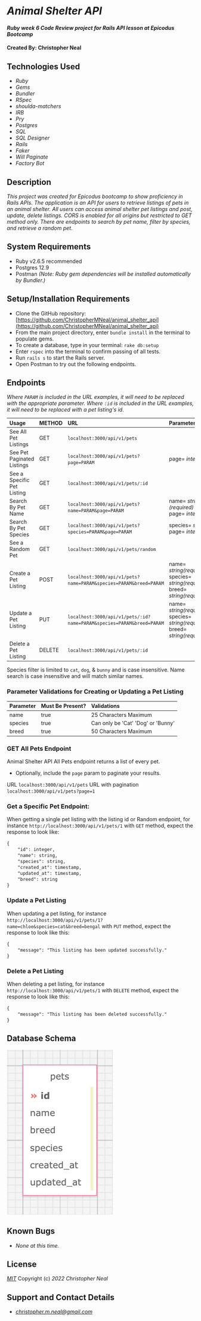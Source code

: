 # _Animal Shelter API_

#### _Ruby week 6 Code Review project for Rails API lesson at Epicodus Bootcamp_

#### Created By: **Christopher Neal**

## Technologies Used

- _Ruby_
- _Gems_
- _Bundler_
- _RSpec_
- _shoulda-matchers_
- _IRB_
- _Pry_
- _Postgres_
- _SQL_
- _SQL Designer_
- _Rails_
- _Faker_
- _Will Paginate_
- _Factory Bot_

## Description

_This project was created for Epicodus bootcamp to show proficiency in Rails APIs. The application is an API for users to retrieve listings of pets in an animal shelter._
_All users can access animal shelter pet listings and post, update, delete listings. CORS is enabled for all origins but restricted to GET method only. There are endpoints to search by pet name, filter by species, and retrieve a random pet._

## System Requirements

- Ruby v2.6.5 recommended
- Postgres 12.9
- Postman
  _(Note: Ruby gem dependencies will be installed automatically by Bundler.)_

## Setup/Installation Requirements

- Clone the GitHub repository: [https://github.com/ChristopherMNeal/animal_shelter_api](https://github.com/ChristopherMNeal/animal_shelter_api)
- From the main project directory, enter `bundle install` in the terminal to populate gems.
- To create a database, type in your terminal:
  `rake db:setup`
- Enter `rspec` into the terminal to confirm passing of all tests.
- Run `rails s` to start the Rails server.
- Open Postman to try out the following endpoints.

## Endpoints

_Where `PARAM` is included in the URL examples, it will need to be replaced with the appropriate parameter._
_Where `:id` is included in the URL examples, it will need to be replaced with a pet listing's id._

| Usage                      | METHOD | URL                                                                   | Parameters                                                                             | Example                                           |
| :------------------------- | :----- | :-------------------------------------------------------------------- | :------------------------------------------------------------------------------------- | :------------------------------------------------ |
| See All Pet Listings       | GET    | `localhost:3000/api/v1/pets`                                          |                                                                                        |                                                   |
| See Pet Paginated Listings | GET    | `localhost:3000/api/v1/pets?page=PARAM`                               | page= _integer_                                                                        | page=2                                            |
| See a Specific Pet Listing | GET    | `localhost:3000/api/v1/pets/:id`                                      |                                                                                        |                                                   |
| Search By Pet Name         | GET    | `localhost:3000/api/v1/pets?name=PARAM&page=PARAM`                    | name= _string (required)_ <br>page= _integer_                                          | name=chloe&page=1                                 |
| Search By Pet Species      | GET    | `localhost:3000/api/v1/pets?species=PARAM&page=PARAM`                 | species= _string_ <br>page= _integer_                                                  | species=cat&page=2                                |
| See a Random Pet           | GET    | `localhost:3000/api/v1/pets/random`                                   |                                                                                        |                                                   |
| Create a Pet Listing       | POST   | `localhost:3000/api/v1/pets?name=PARAM&species=PARAM&breed=PARAM`     | name= _string(required)_ <br>species= _string(required)_ <br>breed= _string(required)_ | species=cat&name=chloe&breed=norwegian forest cat |
| Update a Pet Listing       | PUT    | `localhost:3000/api/v1/pets/:id?name=PARAM&species=PARAM&breed=PARAM` | name= _string(required)_ <br>species= _string(required)_ <br>breed= _string(required)_ | pets/1?name=chloe&species=cat&breed=bengal        |
| Delete a Pet Listing       | DELETE | `localhost:3000/api/v1/pets/:id`                                      |                                                                                        |                                                   |

Species filter is limited to `cat`, `dog`, & `bunny` and is case insensitive.
Name search is case insensitive and will match similar names.

### Parameter Validations for Creating or Updating a Pet Listing

| Parameter | Must Be Present? | Validations                        |
| :-------- | :--------------- | :--------------------------------- |
| name      | true             | 25 Characters Maximum              |
| species   | true             | Can only be 'Cat' 'Dog' or 'Bunny' |
| breed     | true             | 50 Characters Maximum              |

### GET All Pets Endpoint

Animal Shelter API All Pets endpoint returns a list of every pet.

- Optionally, include the `page` param to paginate your results.

URL
`localhost:3000/api/v1/pets`
URL with pagination
`localhost:3000/api/v1/pets?page=1`

### Get a Specific Pet Endpoint:

When getting a single pet listing with the listing id or Random endpoint, for instance `http://localhost:3000/api/v1/pets/1` with `GET` method, expect the response to look like:

```
{
    "id": integer,
    "name": string,
    "species": string,
    "created_at": timestamp,
    "updated_at": timestamp,
    "breed": string
}
```

### Update a Pet Listing

When updating a pet listing, for instance `http://localhost:3000/api/v1/pets/1?name=chloe&species=cat&breed=bengal` with `PUT` method, expect the response to look like this:

```
{
    "message": "This listing has been updated successfully."
}
```

### Delete a Pet Listing

When deleting a pet listing, for instance `http://localhost:3000/api/v1/pets/1` with `DELETE` method, expect the response to look like this:

```
{
    "message": "This listing has been deleted successfully."
}
```

## Database Schema

![image_of_database_schema](./public/animal_shelter_api_db_schema.png)

## Known Bugs

- _None at this time._

## License

_[MIT](https://opensource.org/licenses/MIT)_
Copyright (c) _2022_ _Christopher Neal_

## Support and Contact Details

- _[christopher.m.neal@gmail.com](mailto:christopher.m.neal@gmail.com)_
